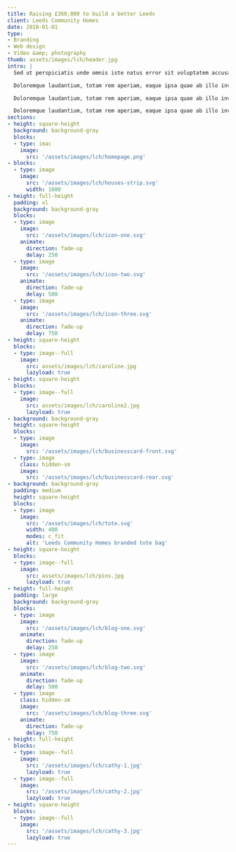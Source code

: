 ```yaml
---
title: Raising £360,000 to build a better Leeds
client: Leeds Community Homes
date: 2018-01-01
type:
- Branding
- Web design
- Video &amp; photography
thumb: assets/images/lch/header.jpg
intro: |
  Sed ut perspiciatis unde omnis iste natus error sit voluptatem accusantium.

  Doloremque laudantium, totam rem aperiam, eaque ipsa quae ab illo inventore veritatis et quasi archite

  Doloremque laudantium, totam rem aperiam, eaque ipsa quae ab illo inventore veritatis et quasi architecto beatae vitae dicta sunt explicabo. cto beatae vitae dicta sunt explicabo.

  Doloremque laudantium, totam rem aperiam, eaque ipsa quae ab illo inventore veritatis et quasi architecto beatae vitae dicta sunt explicabo.
sections:
- height: square-height
  background: background-gray
  blocks:
  - type: imac
    image:
      src: '/assets/images/lch/homepage.png'
- blocks:
  - type: image
    image:
      src: '/assets/images/lch/houses-strip.svg'
      width: 1600
- height: full-height
  padding: xl
  background: background-gray
  blocks:
  - type: image
    image:
      src: '/assets/images/lch/icon-one.svg'
    animate:
      direction: fade-up
      delay: 250
  - type: image
    image:
      src: '/assets/images/lch/icon-two.svg'
    animate:
      direction: fade-up
      delay: 500
  - type: image
    image:
      src: '/assets/images/lch/icon-three.svg'
    animate:
      direction: fade-up
      delay: 750
- height: square-height
  blocks:
  - type: image--full
    image:
      src: assets/images/lch/caroline.jpg
      lazyload: true
- height: square-height
  blocks:
  - type: image--full
    image:
      src: assets/images/lch/caroline2.jpg
      lazyload: true
- background: background-gray
  height: square-height
  blocks:
  - type: image
    image:
      src: '/assets/images/lch/businesscard-front.svg'
  - type: image
    class: hidden-sm
    image:
      src: '/assets/images/lch/businesscard-rear.svg'
- background: background-gray
  padding: medium
  height: square-height
  blocks:
  - type: image
    image:
      src: '/assets/images/lch/tote.svg'
      width: 400
      modes: c_fit
      alt: 'Leeds Community Homes branded tote bag'
- height: square-height
  blocks:
  - type: image--full
    image:
      src: assets/images/lch/pins.jpg
      lazyload: true
- height: full-height
  padding: large
  background: background-gray
  blocks:
  - type: image
    image:
      src: '/assets/images/lch/blog-one.svg'
    animate:
      direction: fade-up
      delay: 250
  - type: image
    image:
      src: '/assets/images/lch/blog-two.svg'
    animate:
      direction: fade-up
      delay: 500
  - type: image
    class: hidden-sm
    image:
      src: '/assets/images/lch/blog-three.svg'
    animate:
      direction: fade-up
      delay: 750
- height: full-height
  blocks:
  - type: image--full
    image:
      src: '/assets/images/lch/cathy-1.jpg'
      lazyload: true
  - type: image--full
    image:
      src: '/assets/images/lch/cathy-2.jpg'
      lazyload: true
- height: square-height
  blocks:
  - type: image--full
    image:
      src: '/assets/images/lch/cathy-3.jpg'
      lazyload: true
---
```

